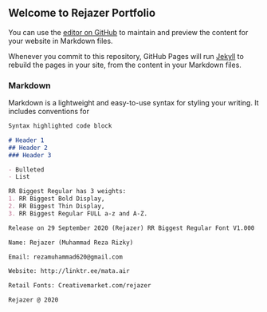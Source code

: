 ## Welcome to Rejazer Portfolio

You can use the [editor on GitHub](https://github.com/rejazer/RR-Biggest-Regular-Font-/edit/gh-pages/docs/index.md) to maintain and preview the content for your website in Markdown files.

Whenever you commit to this repository, GitHub Pages will run [Jekyll](https://jekyllrb.com/) to rebuild the pages in your site, from the content in your Markdown files.

### Markdown

Markdown is a lightweight and easy-to-use syntax for styling your writing. It includes conventions for

```markdown
Syntax highlighted code block

# Header 1
## Header 2
### Header 3

- Bulleted
- List

RR Biggest Regular has 3 weights:
1. RR Biggest Bold Display, 
2. RR Biggest Thin Display, 
3. RR Biggest Regular FULL a-z and A-Z.

Release on 29 September 2020 (Rejazer) RR Biggest Regular Font V1.000

Name: Rejazer (Muhammad Reza Rizky)

Email: rezamuhammad620@gmail.com

Website: http://linktr.ee/mata.air

Retail Fonts: Creativemarket.com/rejazer

Rejazer @ 2020

